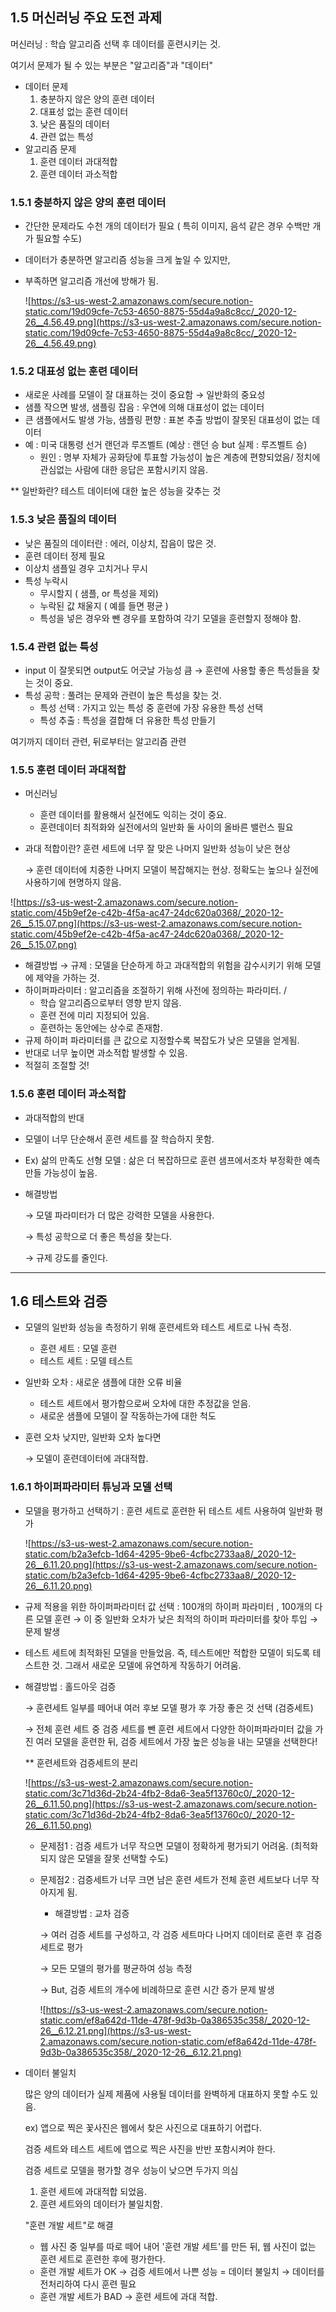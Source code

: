 ## 1.5 머신러닝 주요 도전 과제

머신러닝 : 학습 알고리즘 선택 후 데이터를 훈련시키는 것.

여기서 문제가 될 수 있는 부분은 "알고리즘"과 "데이터"

- 데이터 문제
  1. 충분하지 않은 양의 훈련 데이터
  2. 대표성 없는 훈련 데이터
  3. 낮은 품질의 데이터
  4. 관련 없는 특성
- 알고리즘 문제
  1. 훈련 데이터 과대적합
  2. 훈련 데이터 과소적합

### 1.5.1 충분하지 않은 양의 훈련 데이터

- 간단한 문제라도 수천 개의 데이터가 필요 ( 특히 이미지, 음석 같은 경우 수백만 개가 필요할 수도)

- 데이터가 충분하면 알고리즘 성능을 크게 높일 수 있지만,

- 부족하면 알고리즘 개선에 방해가 됨.

  ![https://s3-us-west-2.amazonaws.com/secure.notion-static.com/19d09cfe-7c53-4650-8875-55d4a9a8c8cc/_2020-12-26__4.56.49.png](https://s3-us-west-2.amazonaws.com/secure.notion-static.com/19d09cfe-7c53-4650-8875-55d4a9a8c8cc/_2020-12-26__4.56.49.png)

### 1.5.2 대표성 없는 훈련 데이터

- 새로운 사례를 모델이 잘 대표하는 것이 중요함 → 일반화의 중요성
- 샘플 작으면 발생, 샘플링 잡음 : 우연에 의해 대표성이 없는 데이터
- 큰 샘플에서도 발생 가능, 샘플링 편향 : 표본 추출 방법이 잘못된 대표성이 없는 데이터
- 예 : 미국 대통령 선거 랜던과 루즈벨트 (예상 : 랜던 승 but 실제 : 루즈벨트 승)
  - 원인 : 명부 자체가 공화당에 투표할 가능성이 높은 계층에 편향되었음/ 정치에 관심없는 사람에 대한 응답은 포함시키지 않음.

** 일반화란? 테스트 데이터에 대한 높은 성능을 갖추는 것

### 1.5.3 낮은 품질의 데이터

- 낮은 품질의 데이터란 : 에러, 이상치, 잡음이 많은 것.
- 훈련 데이터 정제 필요
- 이상치 샘플일 경우 고치거나 무시
- 특성 누락시
  - 무시할지 ( 샘플, or 특성을 제외)
  - 누락된 값 채울지 ( 예를 들면 평균 )
  - 특성을 넣은 경우와 뺀 경우를 포함하여 각기 모델을 훈련할지 정해야 함.

### 1.5.4 관련 없는 특성

- input 이 잘못되면 output도 어긋날 가능성 큼 → 훈련에 사용할 좋은 특성들을 찾는 것이 중요.
- 특성 공학 : 풀려는 문제와 관련이 높은 특성을 찾는 것.
  - 특성 선택 : 가지고 있는 특성 중 훈련에 가장 유용한 특성 선택
  - 특성 추출 : 특성을 결합해 더 유용한 특성 만들기

여기까지 데이터 관련, 뒤로부터는 알고리즘 관련

### 1.5.5 훈련 데이터 과대적합

- 머신러닝

  - 훈련 데이터를 활용해서 실전에도 익히는 것이 중요.
  - 훈련데이터 최적화와 실전에서의 일반화 둘 사이의 올바른 밸런스 필요

- 과대 적합이란? 훈련 세트에 너무 잘 맞은 나머지 일반화 성능이 낮은 현상

  → 훈련 데이터에 치중한 나머지 모델이 복잡해지는 현상. 정확도는 높으나 실전에 사용하기에 현명하지 않음.

![https://s3-us-west-2.amazonaws.com/secure.notion-static.com/45b9ef2e-c42b-4f5a-ac47-24dc620a0368/_2020-12-26__5.15.07.png](https://s3-us-west-2.amazonaws.com/secure.notion-static.com/45b9ef2e-c42b-4f5a-ac47-24dc620a0368/_2020-12-26__5.15.07.png)

- 해결방법 → 규제 : 모델을 단순하게 하고 과대적합의 위험을 감수시키기 위해 모델에 제약을 가하는 것.
- 하이퍼파라미터 : 알고리즘을 조절하기 위해 사전에 정의하는 파라미터. /
  - 학습 알고리즘으로부터 영향 받지 않음.
  - 훈련 전에 미리 지정되어 있음.
  - 훈련하는 동안에는 상수로 존재함.
- 규제 하이퍼 파라미터를 큰 값으로 지정할수록 복잡도가 낮은 모델을 얻게됨.
- 반대로 너무 높이면 과소적합 발생할 수 있음.
- 적절히 조절할 것!

### 1.5.6 훈련 데이터 과소적합

- 과대적합의 반대

- 모델이 너무 단순해서 훈련 세트를 잘 학습하지 못함.

- Ex) 삶의 만족도 선형 모델 : 삶은 더 복잡하므로 훈련 샘프에서조차 부정확한 예측 만들 가능성이 높음.

- 해결방법

  → 모델 파라미터가 더 많은 강력한 모델을 사용한다.

  → 특성 공학으로 더 좋은 특성을 찾는다.

  → 규제 강도를 줄인다.

------

## 1.6 테스트와 검증

- 모델의 일반화 성능을 측정하기 위해 훈련세트와 테스트 세트로 나눠 측정.

  - 훈련 세트 : 모델 훈련
  - 테스트 세트 : 모델 테스트

- 일반화 오차 : 새로운 샘플에 대한 오류 비율

  - 테스트 세트에서 평가함으로써 오차에 대한 추정값을 얻음.
  - 새로운 샘플에 모델이 잘 작동하는가에 대한 척도

- 훈련 오차 낮지만, 일반화 오차 높다면

  → 모델이 훈련데이터에 과대적합.

### 1.6.1 하이퍼파라미터 튜닝과 모델 선택

- 모델을 평가하고 선택하기 : 훈련 세트로 훈련한 뒤 테스트 세트 사용하여 일반화 평가

  ![https://s3-us-west-2.amazonaws.com/secure.notion-static.com/b2a3efcb-1d64-4295-9be6-4cfbc2733aa8/_2020-12-26__6.11.20.png](https://s3-us-west-2.amazonaws.com/secure.notion-static.com/b2a3efcb-1d64-4295-9be6-4cfbc2733aa8/_2020-12-26__6.11.20.png)

- 규제 적용을 위한 하이퍼파라미터 값 선택 : 100개의 하이퍼 파라미터 , 100개의 다른 모델 훈련 → 이 중 일반화 오차가 낮은 최적의 하이퍼 파라미터를 찾아 투입 → 문제 발생

- 테스트 세트에 최적화된 모델을 만들었음. 즉, 테스트에만 적합한 모델이 되도록 테스트한 것. 그래서 새로운 모델에 유연하게 작동하기 어려움.

- 해결방법 : 홀드아웃 검증

  → 훈련세트 일부를 떼어내 여러 후보 모델 평가 후 가장 좋은 것 선택 (검증세트)

  → 전체 훈련 세트 중 검증 세트를 뺀 훈련 세트에서 다양한 하이퍼파라미터 값을 가진 여러 모델을 훈련한 뒤, 검증 세트에서 가장 높은 성능을 내는 모델을 선택한다!

  ** 훈련세트와 검증세트의 분리

  ![https://s3-us-west-2.amazonaws.com/secure.notion-static.com/3c71d36d-2b24-4fb2-8da6-3ea5f13760c0/_2020-12-26__6.11.50.png](https://s3-us-west-2.amazonaws.com/secure.notion-static.com/3c71d36d-2b24-4fb2-8da6-3ea5f13760c0/_2020-12-26__6.11.50.png)

  - 문제점1 : 검증 세트가 너무 작으면 모델이 정확하게 평가되기 어려움. (최적화되지 않은 모델을 잘못 선택할 수도)

  - 문제점2 : 검증세트가 너무 크면 남은 훈련 세트가 전체 훈련 세트보다 너무 작아지게 됨.

    - 해결방법 : 교차 검증

    → 여러 검증 세트를 구성하고, 각 검증 세트마다 나머지 데이터로 훈련 후 검증 세트로 평가

    → 모든 모델의 평가를 평균하여 성능 측정

    → But, 검증 세트의 개수에 비례하므로 훈련 시간 증가 문제 발생

    ![https://s3-us-west-2.amazonaws.com/secure.notion-static.com/ef8a642d-11de-478f-9d3b-0a386535c358/_2020-12-26__6.12.21.png](https://s3-us-west-2.amazonaws.com/secure.notion-static.com/ef8a642d-11de-478f-9d3b-0a386535c358/_2020-12-26__6.12.21.png)

- 데이터 불일치

  많은 양의 데이터가 실제 제품에 사용될 데이터를 완벽하게 대표하지 못할 수도 있음.

  ex) 앱으로 찍은 꽃사진은 웹에서 찾은 사진으로 대표하기 어렵다.

  검증 세트와 테스트 세트에 앱으로 찍은 사진을 반반 포함시켜야 한다.

  검증 세트로 모델을 평가할 경우 성능이 낮으면 두가지 의심

  1. 훈련 세트에 과대적합 되었음.
  2. 훈련 세트와의 데이터가 불일치함.

  "훈련 개발 세트"로 해결

  - 웹 사진 중 일부를 따로 떼어 내어 '훈련 개발 세트'를 만든 뒤, 웹 사진이 없는 훈련 세트로 훈련한 후에 평가한다.
  - 훈련 개발 세트가 OK → 검증 세트에서 나쁜 성능 = 데이터 불일치 → 데이터를 전처리하여 다시 훈련 필요
  - 훈련 개발 세트가 BAD → 훈련 세트에 과대 적합.